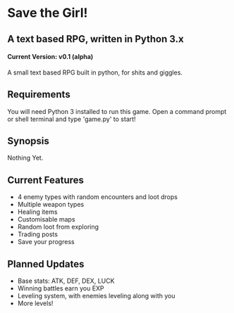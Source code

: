 # Save the Girl!
## A text based RPG, written in Python 3.x
#### Current Version: v0.1 (alpha)
A small text based RPG built in python, for shits and giggles.

## Requirements
You will need Python 3 installed to run this game. Open a command prompt or shell terminal and type 'game.py' to start!

## Synopsis
Nothing Yet.

## Current Features
* 4 enemy types with random encounters and loot drops
* Multiple weapon types
* Healing items
* Customisable maps
* Random loot from exploring
* Trading posts
* Save your progress

## Planned Updates
* Base stats: ATK, DEF, DEX, LUCK
* Winning battles earn you EXP
* Leveling system, with enemies leveling along with you
* More levels!